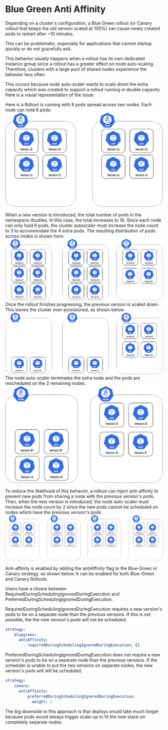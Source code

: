 # Blue Green Anti Affinity

Depending on a cluster's configuration, a Blue Green rollout (or Canary rollout that keeps the old version scaled at 100%) can cause newly created pods to restart after ~10 minutes.

This can be problematic, especially for applications that cannot startup quickly or do not gracefully exit.

This behavior usually happens when a rollout has its own dedicated instance group since a rollout has a greater effect on
node auto-scaling. Therefore, clusters with a large pool of shared nodes experience the behavior less often.

This occurs because node auto-scaler wants to scale down the extra capacity which was created to support a rollout
running in double capacity. Here is a visual representation of the issue:

Here is a Rollout is running with 8 pods spread across two nodes. Each node can hold 6 pods:
![ Original Rollout is running, spread across two nodes](images/step-0.png)

When a new version is introduced, the total number of pods in the namespace doubles. In this case, the total increases
to 16. Since each node can only hold 6 pods, the cluster autoscaler must increase the node count to 3 to accommodate
the 4 extra pods. The resulting distribution of pods across nodes is shown here:
![ Rollout running at double capacity](images/step-1.png)
Once the rollout finishes progressing, the previous version is scaled down. This leaves the cluster over-provisioned, as shown below.
![ Original Rollout is running, spread across two nodes](images/step-2.png)
The node auto-scaler terminates the extra node and the pods are rescheduled on the 2 remaining nodes.
![ Original Rollout is running, spread across two nodes](images/step-3.png)

To reduce the likelihood of this behavior, a rollout can inject anti-affinity to prevent new pods from sharing a node with the previous version's pods.
Then, when the new version is introduced, the node auto-scaler must increase the node count by 2 since the new pods cannot be scheduled on nodes which have the previous version's pods.
![ Original Rollout is running, spread across two nodes](images/solution.png)


Anti-affinity is enabled by adding the antiAffinity flag to the Blue-Green or Canary strategy, as shown below. It can be enabled for both Blue-Green and Canary Rollouts.

Users have a choice between RequiredDuringSchedulingIgnoredDuringExecution and PreferredDuringSchedulingIgnoredDuringExecution.

RequiredDuringSchedulingIgnoredDuringExecution requires a new version's pods to be on a separate node than the previous versions. If this
is not possible, the the new version's pods will not be scheduled.

```yaml
strategy:
    bluegreen:
      antiAffinity:
          requiredDuringSchedulingIgnoredDuringExecution: {}
```

PreferredDuringSchedulingIgnoredDuringExecution does not require a new version's pods to be on a separate node than the previous versions.
If the scheduler is unable to put the two versions on separate nodes, the new version's pods will still be scheduled.

```yaml
strategy:
    canary:
      antiAffinity:
          preferredDuringSchedulingIgnoredDuringExecution:
            weight: 1
```

The big downside to this approach is that deploys would take much longer because pods would always trigger scale-up to
fit the new stack on completely separate nodes.
